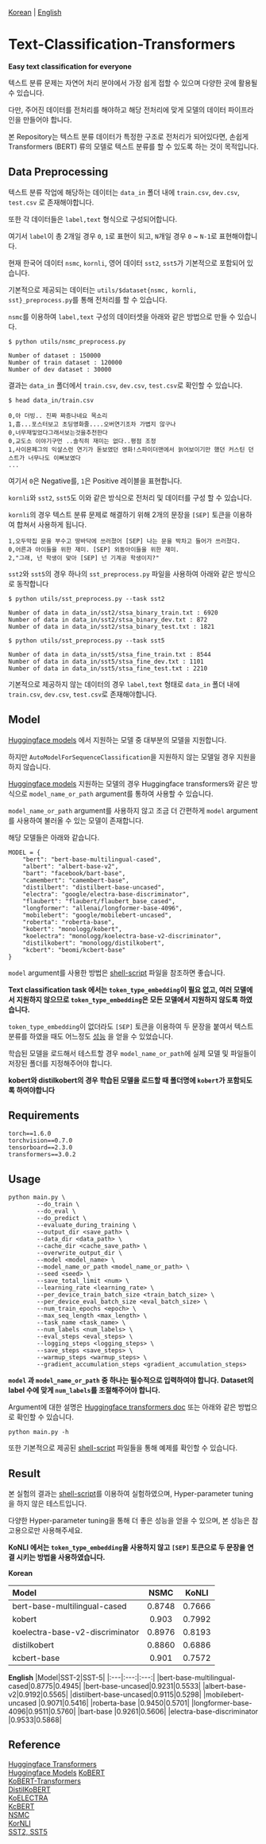 [Korean](README.md) | [English](README_ENG.md)
# Text-Classification-Transformers
**Easy text classification for everyone**

텍스트 분류 문제는 자연어 처리 분야에서 가장 쉽게 접할 수 있으며 다양한 곳에 활용될 수 있습니다.     

다만, 주어진 데이터를 전처리를 해야하고 해당 전처리에 맞게 모델의 데이터 파이프라인을 만들어야 합니다.

본 Repository는 텍스트 분류 데이터가 특정한 구조로 전처리가 되어있다면, 손쉽게 Transformers (BERT) 류의 모델로 텍스트 분류를 할 수 있도록 하는 것이 목적입니다.


## Data Preprocessing
텍스트 분류 작업에 해당하는 데이터는 `data_in` 폴더 내에 `train.csv`, `dev.csv`, `test.csv` 로 존재해야합니다.

또한 각 데이터들은 `label,text` 형식으로 구성되어합니다.

여기서 `label`이 총 2개일 경우 `0`, `1`로 표현이 되고, `N`개일 경우 `0` ~ `N-1`로 표현해야합니다.

현재 한국어 데이터 `nsmc`, `kornli`, 영어 데이터 `sst2`, `sst5`가 기본적으로 포함되어 있습니다.

기본적으로 제공되는 데이터는 `utils/$dataset{nsmc, kornli, sst}_preprocess.py`를 통해 전처리를 할 수 있습니다.

`nsmc`를 이용하여 `label,text` 구성의 데이터셋을 아래와 같은 방법으로 만들 수 있습니다.

```shell script
$ python utils/nsmc_preprocess.py

Number of dataset : 150000
Number of train dataset : 120000
Number of dev dataset : 30000
```

결과는 `data_in` 폴더에서 `train.csv`, `dev.csv`, `test.csv`로 확인할 수 있습니다.

```shell script
$ head data_in/train.csv

0,아 더빙.. 진짜 짜증나네요 목소리
1,흠...포스터보고 초딩영화줄....오버연기조차 가볍지 않구나
0,너무재밓었다그래서보는것을추천한다
0,교도소 이야기구먼 ..솔직히 재미는 없다..평점 조정
1,사이몬페그의 익살스런 연기가 돋보였던 영화!스파이더맨에서 늙어보이기만 했던 커스틴 던스트가 너무나도 이뻐보였다
...
```

여기서 `0`은 Negative를, `1`은 Positive 레이블을 표현합니다.

`kornli`와 `sst2`, `sst5`도 이와 같은 방식으로 전처리 및 데이터를 구성 할 수 있습니다.

`kornli`의 경우 텍스트 분류 문제로 해결하기 위해 2개의 문장을 `[SEP]` 토큰을 이용하여 합쳐서 사용하게 됩니다.

```text
1,오두막집 문을 부수고 땅바닥에 쓰러졌어 [SEP] 나는 문을 박차고 들어가 쓰러졌다.
0,어른과 아이들을 위한 재미. [SEP] 외동아이들을 위한 재미.
2,"그래, 넌 학생이 맞아 [SEP] 넌 기계공 학생이지?"
```

`sst2`와 `sst5`의 경우 하나의 `sst_preprocess.py` 파일을 사용하여 아래와 같은 방식으로 동작합니다

```shell script
$ python utils/sst_preprocess.py --task sst2

Number of data in data_in/sst2/stsa_binary_train.txt : 6920
Number of data in data_in/sst2/stsa_binary_dev.txt : 872
Number of data in data_in/sst2/stsa_binary_test.txt : 1821

$ python utils/sst_preprocess.py --task sst5

Number of data in data_in/sst5/stsa_fine_train.txt : 8544
Number of data in data_in/sst5/stsa_fine_dev.txt : 1101
Number of data in data_in/sst5/stsa_fine_test.txt : 2210

```

기본적으로 제공하지 않는 데이터의 경우 `label,text` 형태로 `data_in` 폴더 내에 `train.csv`, `dev.csv`, `test.csv`로 존재해야합니다.

## Model

[Huggingface models](https://huggingface.co/models) 에서 지원하는 모델 중 대부분의 모델을 지원합니다.

하지만 `AutoModelForSequenceClassification`을 지원하지 않는 모델일 경우 지원을 하지 않습니다.

[Huggingface models](https://huggingface.co/models) 지원하는 모델의 경우 Huggingface transformers와 같은 방식으로 `model_name_or_path` argument를 통하여 사용할 수 있습니다.

`model_name_or_path` argument를 사용하지 않고 조금 더 간편하게 `model` argument를 사용하여 불러올 수 있는 모델이 존재합니다.

해당 모델들은 아래와 같습니다.

```text
MODEL = {
    "bert": "bert-base-multilingual-cased",
    "albert": "albert-base-v2",
    "bart": "facebook/bart-base",
    "camembert": "camembert-base",
    "distilbert": "distilbert-base-uncased",
    "electra": "google/electra-base-discriminator",
    "flaubert": "flaubert/flaubert_base_cased",
    "longformer": "allenai/longformer-base-4096",
    "mobilebert": "google/mobilebert-uncased",
    "roberta": "roberta-base",
    "kobert": "monologg/kobert",
    "koelectra": "monologg/koelectra-base-v2-discriminator",
    "distilkobert": "monologg/distilkobert",
    "kcbert": "beomi/kcbert-base"
}
```

`model` argument를 사용한 방법은 [shell-script](sh/nsmc/run_bert_base_multilingual_cased_nsmc.sh) 파일을 참조하면 좋습니다.

**Text classification task 에서는 `token_type_embedding`이 필요 없고, 여러 모델에서 지원하지 않으므로 `token_type_embedding`은 모든 모델에서 지원하지 않도록 하였습니다.**

`token_type_embedding`이 없더라도 `[SEP]` 토큰을 이용하여 두 문장을 붙여서 텍스트 분류를 하였을 때도 어느정도 [성능](#Result) 을 얻을 수 있었습니다.

학습된 모델을 로드해서 테스트할 경우 `model_name_or_path`에 실제 모델 및 파일들이 저장된 폴더를 지정해주어야 합니다.

**kobert와 distilkobert의 경우 학습된 모델을 로드할 때 폴더명에 `kobert`가 포함되도록 하여야합니다**

## Requirements
```text
torch==1.6.0
torchvision==0.7.0
tensorboard==2.3.0
transformers==3.0.2
```

## Usage

```shell script
python main.py \
        --do_train \
        --do_eval \
        --do_predict \
        --evaluate_during_training \
        --output_dir <save_path> \
        --data_dir <data_path> \
        --cache_dir <cache_save_path> \
        --overwrite_output_dir \
        --model <model_name> \
        --model_name_or_path <model_name_or_path> \
        --seed <seed> \
        --save_total_limit <num> \
        --learning_rate <learning_rate> \
        --per_device_train_batch_size <train_batch_size> \
        --per_device_eval_batch_size <eval_batch_size> \
        --num_train_epochs <epoch> \
        --max_seq_length <max_length> \
        --task_name <task_name> \
        --num_labels <num_labels> \
        --eval_steps <eval_steps> \
        --logging_steps <logging_steps> \
        --save_steps <save_steps> \
        --warmup_steps <warmup_steps> \
        --gradient_accumulation_steps <gradient_accumulation_steps>
```

**`model` 과 `model_name_or_path` 중 하나는 필수적으로 입력하여야 합니다.**
**Dataset의 label 수에 맞게 `num_labels`를 조절해주어야 합니다.**

Argument에 대한 설명은 [Huggingface transformers doc](https://huggingface.co/transformers/main_classes/trainer.html?highlight=arguments#trainingarguments) 또는 아래와 같은 방법으로 확인할 수 있습니다.
```shell script
python main.py -h
```
또한 기본적으로 제공된 [shell-script](sh) 파일들을 통해 예제를 확인할 수 있습니다. 

## Result

본 실험의 결과는 [shell-script](sh)를 이용하여 실험하였으며, Hyper-parameter tuning을 하지 않은 테스트입니다.

다양한 Hyper-parameter tuning을 통해 더 좋은 성능을 얻을 수 있으며, 본 성능은 참고용으로만 사용해주세요.

**KoNLI 에서는 `token_type_embedding`을 사용하지 않고  `[SEP]` 토큰으로 두 문장을 연결 시키는 방법을 사용하였습니다.**


**Korean**

|Model|NSMC|KoNLI|
|:---|:---:|:---:|
|bert-base-multilingual-cased|0.8748|0.7666|
|kobert|0.903|0.7992|
|koelectra-base-v2-discriminator|0.8976|0.8193|
|distilkobert |0.8860|0.6886|
|kcbert-base |0.901|0.7572|


**English**
|Model|SST-2|SST-5|
|:---|:---:|:---:|
|bert-base-multilingual-cased|0.8775|0.4945|
|bert-base-uncased|0.9231|0.5533|
|albert-base-v2|0.9192|0.5565|
|distilbert-base-uncased|0.9115|0.5298|
|mobilebert-uncased |0.9071|0.5416|
|roberta-base |0.9450|0.5701|
|longformer-base-4096|0.9511|0.5760|
|bart-base |0.9261|0.5606|
|electra-base-discriminator |0.9533|0.5868|


## Reference
[Huggingface Transformers](https://github.com/huggingface/transformers)  
[Huggingface Models](https://huggingface.co/models)
[KoBERT](https://github.com/SKTBrain/KoBERT)  
[KoBERT-Transformers](https://github.com/monologg/KoBERT-Transformers)  
[DistilKoBERT](https://github.com/monologg/DistilKoBERT)  
[KoELECTRA](https://github.com/monologg/KoELECTRA)  
[KcBERT](https://github.com/Beomi/KcBERT)  
[NSMC](https://github.com/e9t/nsmc)  
[KorNLI](https://github.com/kakaobrain/KorNLUDatasets)  
[SST2, SST5](https://nlp.stanford.edu/sentiment/)  
